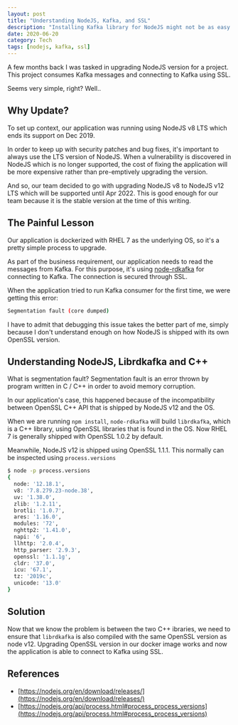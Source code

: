 ```yaml
---
layout: post
title: "Understanding NodeJS, Kafka, and SSL"
description: "Installing Kafka library for NodeJS might not be as easy as it seems."
date: 2020-06-20
category: Tech
tags: [nodejs, kafka, ssl]
---
```


A few months back I was tasked in upgrading NodeJS version for a project. This project consumes Kafka messages and connecting to Kafka using SSL.

Seems very simple, right? Well..

<!--more-->

## Why Update?

To set up context, our application was running using NodeJS v8 LTS which ends its support on Dec 2019.

In order to keep up with security patches and bug fixes, it's important to always use the LTS version of NodeJS. When a vulnerability is discovered in NodeJS which is no longer supported, the cost of fixing the application will be more expensive rather than pre-emptively upgrading the version.

And so, our team decided to go with upgrading NodeJS v8 to NodeJS v12 LTS which will be supported until Apr 2022. This is good enough for our team because it is the stable version at the time of this writing.

## The Painful Lesson

Our application is dockerized with RHEL 7 as the underlying OS, so it's a pretty simple process to upgrade.

As part of the business requirement, our application needs to read the messages from Kafka. For this purpose, it's using [node-rdkafka](https://github.com/Blizzard/node-rdkafka) for connecting to Kafka. The connection is secured through SSL.

When the application tried to run Kafka consumer for the first time, we were getting this error:

```bash
Segmentation fault (core dumped)
```

I have to admit that debugging this issue takes the better part of me, simply because I don't understand enough on how NodeJS is shipped with its own OpenSSL version.

## Understanding NodeJS, Librdkafka and C++

What is segmentation fault? Segmentation fault is an error thrown by program written in C / C++ in order to avoid memory corruption.

In our application's case, this happened because of the incompatibility between OpenSSL C++ API that is shipped by NodeJS v12 and the OS.

When we are running `npm install`, `node-rdkafka` will build `librdkafka`, which is a C++ library, using OpenSSL libraries that is found in the OS. Now RHEL 7 is generally shipped with OpenSSL 1.0.2 by default.

Meanwhile, NodeJS v12 is shipped using OpenSSL 1.1.1. This normally can be inspected using `process.versions`

```bash
$ node -p process.versions
{
  node: '12.18.1',
  v8: '7.8.279.23-node.38',
  uv: '1.38.0',
  zlib: '1.2.11',
  brotli: '1.0.7',
  ares: '1.16.0',
  modules: '72',
  nghttp2: '1.41.0',
  napi: '6',
  llhttp: '2.0.4',
  http_parser: '2.9.3',
  openssl: '1.1.1g',
  cldr: '37.0',
  icu: '67.1',
  tz: '2019c',
  unicode: '13.0'
}
```

## Solution

Now that we know the problem is between the two C++ ibraries, we need to ensure that `librdkafka` is also compiled with the same OpenSSL version as node v12. Upgrading OpenSSL version in our docker image works and now the application is able to connect to Kafka using SSL.

## References
* [https://nodejs.org/en/download/releases/](https://nodejs.org/en/download/releases/)
* [https://nodejs.org/api/process.html#process_process_versions](https://nodejs.org/api/process.html#process_process_versions)